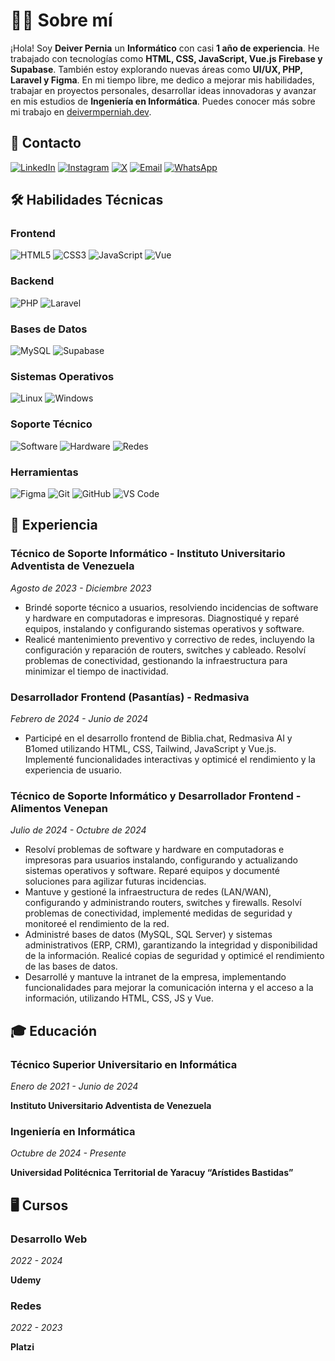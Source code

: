 # 👩‍💻 Sobre mí

¡Hola! Soy **Deiver Pernia** un **Informático** con casi **1 año de experiencia**. He trabajado con tecnologías como **HTML, CSS, JavaScript, Vue.js Firebase y Supabase**. También estoy explorando nuevas áreas como **UI/UX, PHP, Laravel y Figma**. En mi tiempo libre, me dedico a mejorar mis habilidades, trabajar en proyectos personales, desarrollar ideas innovadoras y avanzar en mis estudios de **Ingeniería en Informática**. Puedes conocer más sobre mi trabajo en [deivermperniah.dev](https://deivermperniah.dev).

## 📒 Contacto

[![LinkedIn](https://img.shields.io/badge/LinkedIn-0077B5?style=for-the-badge&logo=linkedin&logoColor=white)](https://www.linkedin.com/in/deivermperniah)
[![Instagram](https://img.shields.io/badge/Instagram-E4405F?style=for-the-badge&logo=instagram&logoColor=white)](https://www.instagram.com/deivermperniah)
[![X](https://img.shields.io/badge/X-000000?style=for-the-badge&logo=x&logoColor=white)](https://x.com/deivermperniah)
[![Email](https://img.shields.io/badge/Email-D14836?style=for-the-badge&logo=gmail&logoColor=white)](mailto:deivermperniah@gmail.com)
[![WhatsApp](https://img.shields.io/badge/WhatsApp-25D366?style=for-the-badge&logo=whatsapp&logoColor=white)](https://wa.me/584125655447)

## 🛠 Habilidades Técnicas

### Frontend

![HTML5](https://img.shields.io/badge/html5-%23E34F26.svg?style=for-the-badge&logo=html5&logoColor=white)
![CSS3](https://img.shields.io/badge/css3-%231572B6.svg?style=for-the-badge&logo=css3&logoColor=white)
![JavaScript](https://img.shields.io/badge/javascript-%23323330.svg?style=for-the-badge&logo=javascript&logoColor=%23F7DF1E)
![Vue](https://img.shields.io/badge/Vue-4FC08D?style=for-the-badge&logo=vue.js&logoColor=white)

### Backend

![PHP](https://img.shields.io/badge/php-%23777BB4.svg?style=for-the-badge&logo=php&logoColor=white)
![Laravel](https://img.shields.io/badge/laravel-%23FF2D20.svg?style=for-the-badge&logo=laravel&logoColor=white)

### Bases de Datos

![MySQL](https://img.shields.io/badge/mysql-%2300f.svg?style=for-the-badge&logo=mysql&logoColor=white)
![Supabase](https://img.shields.io/badge/supabase-%2300C7B7.svg?style=for-the-badge&logo=supabase&logoColor=white)

### Sistemas Operativos

![Linux](https://img.shields.io/badge/Linux-FCC624?style=for-the-badge&logo=linux&logoColor=black)
![Windows](https://img.shields.io/badge/Windows-0078D6?style=for-the-badge&logo=windows&logoColor=white)

### Soporte Técnico

![Software](https://img.shields.io/badge/Software-%23007ACC.svg?style=for-the-badge&logo=adobe&logoColor=white)
![Hardware](https://img.shields.io/badge/Hardware-%23FF9E0F.svg?style=for-the-badge&logo=raspberry-pi&logoColor=white)
![Redes](https://img.shields.io/badge/Redes-%2300A98C.svg?style=for-the-badge&logo=cisco&logoColor=white)

### Herramientas

![Figma](https://img.shields.io/badge/figma-%23F24E1E.svg?style=for-the-badge&logo=figma&logoColor=white)
![Git](https://img.shields.io/badge/git-%23F05033.svg?style=for-the-badge&logo=git&logoColor=white)
![GitHub](https://img.shields.io/badge/github-%23121011.svg?style=for-the-badge&logo=github&logoColor=white)
![VS Code](https://img.shields.io/badge/VS%20Code-%23007ACC.svg?style=for-the-badge&logo=visual-studio-code&logoColor=white)

## 💼 Experiencia

### Técnico de Soporte Informático - Instituto Universitario Adventista de Venezuela

*Agosto de 2023 - Diciembre 2023*

- Brindé soporte técnico a usuarios, resolviendo incidencias de software y hardware en computadoras e impresoras. Diagnostiqué y reparé equipos, instalando y configurando sistemas operativos y software.
- Realicé mantenimiento preventivo y correctivo de redes, incluyendo la configuración
  y reparación de routers, switches y cableado. Resolví problemas de conectividad,
  gestionando la infraestructura para minimizar el tiempo de inactividad.

### Desarrollador Frontend (Pasantías) - Redmasiva

*Febrero de 2024 - Junio de 2024*

- Participé en el desarrollo frontend de Biblia.chat, Redmasiva AI y B1omed utilizando HTML, CSS, Tailwind, JavaScript y Vue.js. Implementé funcionalidades interactivas y optimicé el rendimiento y la experiencia de usuario.

### Técnico de Soporte Informático y Desarrollador Frontend - Alimentos Venepan

*Julio de 2024 - Octubre de 2024*

- Resolví problemas de software y hardware en computadoras e impresoras para usuarios instalando, configurando y actualizando sistemas operativos y software. Reparé equipos y documenté soluciones para agilizar futuras incidencias.
- Mantuve y gestioné la infraestructura de redes (LAN/WAN), configurando y administrando routers, switches y firewalls. Resolví problemas de conectividad, implementé medidas de seguridad y monitoreé el rendimiento de la red.
- Administré bases de datos (MySQL, SQL Server) y sistemas administrativos (ERP, CRM), garantizando la integridad y disponibilidad de la información. Realicé copias de seguridad y optimicé el rendimiento de las bases de datos.
- Desarrollé y mantuve la intranet de la empresa, implementando funcionalidades para mejorar la comunicación interna y el acceso a la información, utilizando HTML, CSS, JS y Vue.

## 🎓 Educación

### Técnico Superior Universitario en Informática

*Enero de 2021 - Junio de 2024*

**Instituto Universitario Adventista de Venezuela**

### Ingeniería en Informática

*Octubre de 2024 - Presente*

**Universidad Politécnica Territorial de Yaracuy “Arístides Bastidas”**

## 🖥️ Cursos

### Desarrollo Web

*2022 - 2024*

**Udemy**

### Redes

*2022 - 2023*

**Platzi**
